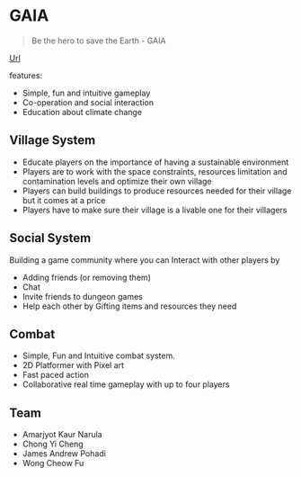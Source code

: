 # GAIA
> Be the hero to save the Earth - GAIA

[Url](https://gaiaweb.herokuapp.com)

features:
- Simple, fun and intuitive gameplay
- Co-operation and social interaction
- Education about climate change

## Village System
- Educate players on the importance of having a sustainable environment
- Players are to work with the space constraints, resources limitation and contamination levels and optimize their own village
- Players can build buildings to produce resources needed for their village but it comes at a price 
- Players have to make sure their village is a livable one for their villagers

## Social System
Building a game community where you can Interact with other players by
- Adding friends (or removing them)
- Chat 
- Invite friends to dungeon games
- Help each other by Gifting items and resources they need

## Combat
- Simple, Fun and Intuitive combat system.
- 2D Platformer with Pixel art
- Fast paced action
- Collaborative real time gameplay with up to four players

## Team
- Amarjyot Kaur Narula
- Chong Yi Cheng
- James Andrew Pohadi
- Wong Cheow Fu
